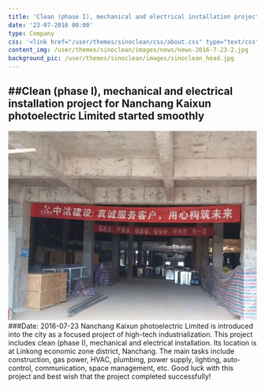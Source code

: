 ```yaml
---
title: 'Clean (phase I), mechanical and electrical installation project for Nanchang Kaixun photoelectric Limited  started smoothly'
date: '23-07-2016 00:00'
type: Company
css: '<link href="/user/themes/sinoclean/css/about.css" type="text/css" rel="stylesheet" />'
content_img: /user/themes/sinoclean/images/news/news-2016-7-23-2.jpg
background_pic: /user/themes/sinoclean/images/sinoclean_head.jpg
---
```


##Clean (phase I), mechanical and electrical installation project for Nanchang Kaixun photoelectric Limited  started smoothly
---



![News1](/user/themes/sinoclean/images/news/news-2016-7-23-2.jpg)
###Date: 2016-07-23
Nanchang Kaixun photoelectric Limited is introduced into the city as a focused project of high-tech industrialization. This project includes clean (phase I), mechanical and electrical installation. Its location is at Linkong economic zone district, Nanchang.  The main tasks include construction, gas power, HVAC, plumbing, power supply, lighting, auto-control, communication, space management, etc. Good luck with this project and best wish that the project completed successfully!
